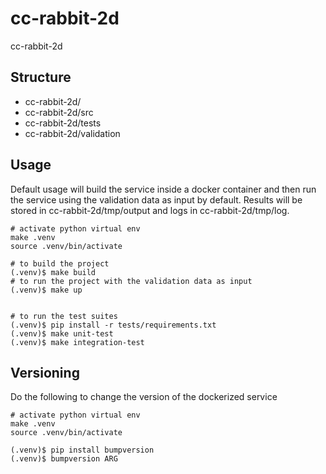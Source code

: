 # cc-rabbit-2d

cc-rabbit-2d

## Structure

- cc-rabbit-2d/
- cc-rabbit-2d/src
- cc-rabbit-2d/tests
- cc-rabbit-2d/validation

## Usage

Default usage will build the service inside a docker container and then run the service using the validation data as input by default.
Results will be stored in cc-rabbit-2d/tmp/output and logs in cc-rabbit-2d/tmp/log.

```console
# activate python virtual env
make .venv
source .venv/bin/activate

# to build the project
(.venv)$ make build
# to run the project with the validation data as input
(.venv)$ make up


# to run the test suites
(.venv)$ pip install -r tests/requirements.txt
(.venv)$ make unit-test
(.venv)$ make integration-test
```

## Versioning

Do the following to change the version of the dockerized service

```console
# activate python virtual env
make .venv
source .venv/bin/activate

(.venv)$ pip install bumpversion
(.venv)$ bumpversion ARG
```
